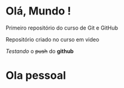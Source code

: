 # Olá, Mundo !

Primeiro repositório do curso de Git e GitHub

Repositório criado no curso em video

_Testando_ o ~~push~~ do **github**

# Ola pessoal
